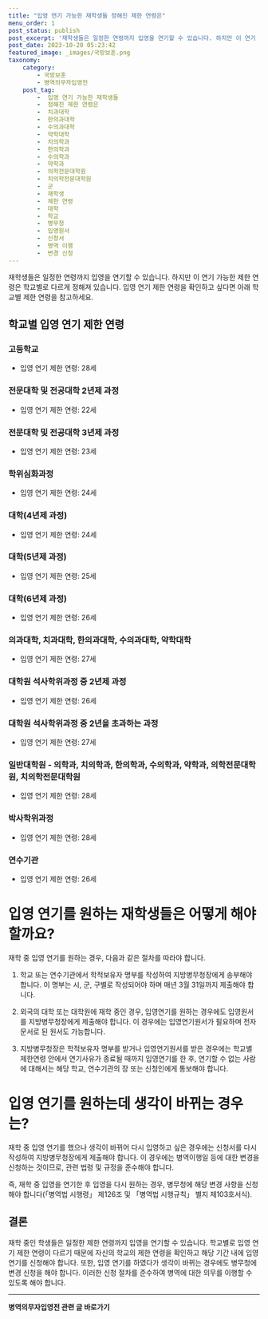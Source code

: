 ```yaml
---
title: "입영 연기 가능한 재학생들 정해진 제한 연령은"
menu_order: 1
post_status: publish
post_excerpt: '재학생들은 일정한 연령까지 입영을 연기할 수 있습니다. 하지만 이 연기 가능한 제한 연령은 학교별로 다르게 정해져 있습니다. 입영 연기 제한 연령을 확인하고 싶다면 아래 학교별 제한 연령을 참고하세요.'
post_date: 2023-10-20 05:23:42
featured_image: _images/국방보훈.png
taxonomy:
    category:
        - 국방보훈
        - 병역의무자입영전
    post_tag:
        -  입영 연기 가능한 재학생들
        -  정해진 제한 연령은
        -  치과대학
        -  한의과대학
        -  수의과대학
        -  약학대학
        -  치의학과
        -  한의학과
        -  수의학과
        -  약학과
        -  의학전문대학원
        -  치의학전문대학원
        -  군
        -  재학생
        -  제한 연령
        -  대학
        -  학교
        -  병무청
        -  입영원서
        -  신청서
        -  병역 이행
        -  변경 신청
---
```



재학생들은 일정한 연령까지 입영을 연기할 수 있습니다. 하지만 이 연기 가능한 제한 연령은 학교별로 다르게 정해져 있습니다. 입영 연기 제한 연령을 확인하고 싶다면 아래 학교별 제한 연령을 참고하세요.

## 학교별 입영 연기 제한 연령

### 고등학교
- 입영 연기 제한 연령: 28세

### 전문대학 및 전공대학 2년제 과정
- 입영 연기 제한 연령: 22세

### 전문대학 및 전공대학 3년제 과정
- 입영 연기 제한 연령: 23세

### 학위심화과정
- 입영 연기 제한 연령: 24세

### 대학(4년제 과정)
- 입영 연기 제한 연령: 24세

### 대학(5년제 과정)
- 입영 연기 제한 연령: 25세

### 대학(6년제 과정)
- 입영 연기 제한 연령: 26세

### 의과대학, 치과대학, 한의과대학, 수의과대학, 약학대학
- 입영 연기 제한 연령: 27세

### 대학원 석사학위과정 중 2년제 과정
- 입영 연기 제한 연령: 26세

### 대학원 석사학위과정 중 2년을 초과하는 과정
- 입영 연기 제한 연령: 27세

### 일반대학원 - 의학과, 치의학과, 한의학과, 수의학과, 약학과, 의학전문대학원, 치의학전문대학원
- 입영 연기 제한 연령: 28세

### 박사학위과정
- 입영 연기 제한 연령: 28세

### 연수기관
- 입영 연기 제한 연령: 26세

# 입영 연기를 원하는 재학생들은 어떻게 해야 할까요?

재학 중 입영 연기를 원하는 경우, 다음과 같은 절차를 따라야 합니다.

1. 학교 또는 연수기관에서 학적보유자 명부를 작성하여 지방병무청장에게 송부해야 합니다. 이 명부는 시, 군, 구별로 작성되어야 하며 매년 3월 31일까지 제출해야 합니다.

2. 외국의 대학 또는 대학원에 재학 중인 경우, 입영연기를 원하는 경우에도 입영원서를 지방병무청장에게 제출해야 합니다. 이 경우에는 입영연기원서가 필요하며 전자문서로 된 원서도 가능합니다.

3. 지방병무청장은 학적보유자 명부를 받거나 입영연기원서를 받은 경우에는 학교별 제한연령 안에서 연기사유가 종료될 때까지 입영연기를 한 후, 연기할 수 없는 사람에 대해서는 해당 학교, 연수기관의 장 또는 신청인에게 통보해야 합니다.

# 입영 연기를 원하는데 생각이 바뀌는 경우는?

재학 중 입영 연기를 했으나 생각이 바뀌어 다시 입영하고 싶은 경우에는 신청서를 다시 작성하여 지방병무청장에게 제출해야 합니다. 이 경우에는 병역이행일 등에 대한 변경을 신청하는 것이므로, 관련 법령 및 규정을 준수해야 합니다.

즉, 재학 중 입영을 연기한 후 입영을 다시 원하는 경우, 병무청에 해당 변경 사항을 신청해야 합니다(「병역법 시행령」 제126조 및 「병역법 시행규칙」 별지 제103호서식).

## 결론


재학 중인 학생들은 일정한 제한 연령까지 입영을 연기할 수 있습니다. 학교별로 입영 연기 제한 연령이 다르기 때문에 자신의 학교의 제한 연령을 확인하고 해당 기간 내에 입영 연기를 신청해야 합니다. 또한, 입영 연기를 하였다가 생각이 바뀌는 경우에도 병무청에 변경 신청을 해야 합니다. 이러한 신청 절차를 준수하여 병역에 대한 의무를 이행할 수 있도록 해야 합니다.
<!-- wp:separator -->
<hr class="wp-block-separator has-alpha-channel-opacity"/>
<!-- /wp:separator -->

<!-- wp:group {"backgroundColor":"base","layout":{"type":"constrained"}} -->
<div class="wp-block-group has-base-background-color has-background"><!-- wp:paragraph {"align":"center","fontSize":"medium"} -->
<p class="has-text-align-center has-large-font-size"><strong>병역의무자입영전 관련 글 바로가기</strong></p>
<!-- /wp:paragraph -->


<!-- wp:latest-posts
{"categories":[{"id":9092,"count":19,"description":"","link":"https://uknowlaw.com/category/%eb%b3%91%ec%97%ad%ec%9d%98%eb%ac%b4%ec%9e%90%ec%9e%85%ec%98%81%ec%a0%84/","name":"병역의무자입영전","slug":"병역의무자입영전","taxonomy":"category","parent":0,"meta":[],"_links":{"self":[{"href":"https://uknowlaw.com/wp-json/wp/v2/categories/9092"}],"collection":[{"href":"https://uknowlaw.com/wp-json/wp/v2/categories"}],"about":[{"href":"https://uknowlaw.com/wp-json/wp/v2/taxonomies/category"}],"wp:post_type":[{"href":"https://uknowlaw.com/wp-json/wp/v2/posts?categories=9092"}],"curies":[{"name":"wp","href":"https://api.w.org/{rel}","templated":true}]}}],"postsToShow":100,"excerptLength":28,"postLayout":"grid","columns":2,"featuredImageAlign":"left","featuredImageSizeSlug":"large","fontSize":18px} /--></div>
<!-- /wp:group -->